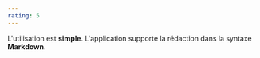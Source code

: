 ```yaml
---
rating: 5
---
```

L'utilisation est **simple**. L'application supporte la rédaction dans la syntaxe **Markdown**.